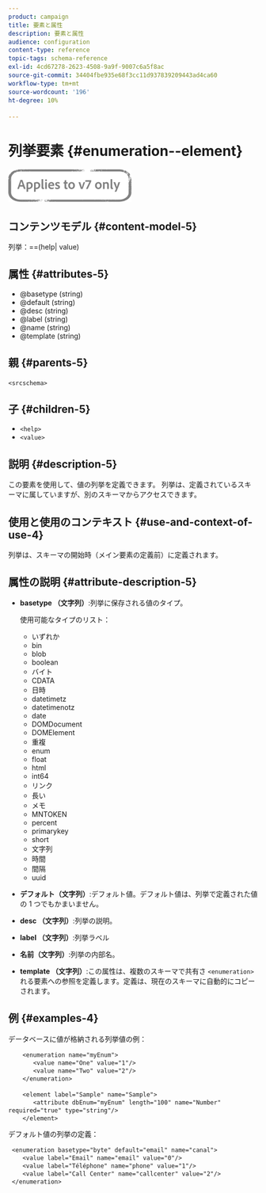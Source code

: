 ```yaml
---
product: campaign
title: 要素と属性
description: 要素と属性
audience: configuration
content-type: reference
topic-tags: schema-reference
exl-id: 4cd67278-2623-4508-9a9f-9007c6a5f8ac
source-git-commit: 34404fbe935e68f3cc11d937839209443ad4ca60
workflow-type: tm+mt
source-wordcount: '196'
ht-degree: 10%

---
```


# 列挙要素 {#enumeration--element}

![](../../../assets/v7-only.svg)

## コンテンツモデル {#content-model-5}

列挙：==(help| value)

## 属性 {#attributes-5}

* @basetype (string)
* @default (string)
* @desc (string)
* @label (string)
* @name (string)
* @template (string)

## 親 {#parents-5}

`<srcschema>`

## 子 {#children-5}

* `<help>`
* `<value>`

## 説明 {#description-5}

この要素を使用して、値の列挙を定義できます。 列挙は、定義されているスキーマに属していますが、別のスキーマからアクセスできます。

## 使用と使用のコンテキスト {#use-and-context-of-use-4}

列挙は、スキーマの開始時（メイン要素の定義前）に定義されます。

## 属性の説明 {#attribute-description-5}

* **basetype （文字列）**:列挙に保存される値のタイプ。

   使用可能なタイプのリスト：

   * いずれか
   * bin
   * blob
   * boolean
   * バイト
   * CDATA
   * 日時
   * datetimetz
   * datetimenotz
   * date
   * DOMDocument
   * DOMElement
   * 重複
   * enum
   * float
   * html
   * int64
   * リンク
   * 長い
   * メモ
   * MNTOKEN
   * percent
   * primarykey
   * short
   * 文字列
   * 時間
   * 間隔
   * uuid

* **デフォルト（文字列）**:デフォルト値。デフォルト値は、列挙で定義された値の 1 つでもかまいません。
* **desc （文字列）**:列挙の説明。
* **label （文字列）**:列挙ラベル
* **名前（文字列）**:列挙の内部名。
* **template （文字列）**:この属性は、複数のスキーマで共有さ `<enumeration>` れる要素への参照を定義します。定義は、現在のスキーマに自動的にコピーされます。

## 例 {#examples-4}

データベースに値が格納される列挙値の例：

```
    <enumeration name="myEnum">
       <value name="One" value="1"/>
       <value name="Two" value="2"/>
    </enumeration>

    <element label="Sample" name="Sample">
       <attribute dbEnum="myEnum" length="100" name="Number" required="true" type="string"/>
    </element>
```

デフォルト値の列挙の定義：

```
 <enumeration basetype="byte" default="email" name="canal">
    <value label="Email" name="email" value="0"/> 
    <value label="Téléphone" name="phone" value="1"/>
    <value label="Call Center" name="callcenter" value="2"/>
 </enumeration>
```
